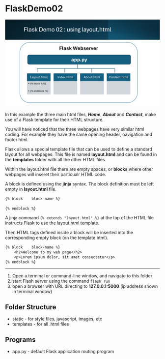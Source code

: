 # FlaskDemo02

<img src="/docs/flaskdemo02.png">

In this example the three main html files, **_Home_**, **_About_** and **_Contact_**, make use of a Flask template for their HTML structure.

You will have noticed that the three webpages have very similar html coding. For example they have the same opening header, navigation and footer html.

Flask allows a special template file that can be used to define a standard layout for all webpages. This file is named **layout.html** and can be found in the **templates** folder with all the other HTML files.

Within the layout.html file there are empty spaces, or **blocks** where other webpages will inseret their particualr HTML code.

A block is defined using the **jinja** syntax. The block definition must be left empty in **layout.html** file.

    {% block    block-name %}

    {% endblock %}

A jinja command <code>{% extends "layout.html" %}</code> at the top of the HTML file instructs Flask to use the layout.html template.

Then HTML tags defined inside a block will be inserted into the corresponding empty block (on the template.html).

    {% block    block-name %}
        <h2>Welcome to my web page</h2>
        <p>Lorem ipsum dolor, sit amet consectetur</p>
    {% endblock %}

<hr>

1. Open a terminal or command-line window, and navigate to this folder
1. start Flash server using the command <code>flask run</code>
1. open a browser with URL directing to **127.0.0.1:5000** (ip address shown in terminal window)

## Folder Structure

- static - for style files, javascript, images, etc
- templates - for all .html files

## Programs

- app.py - default Flask application routing program
